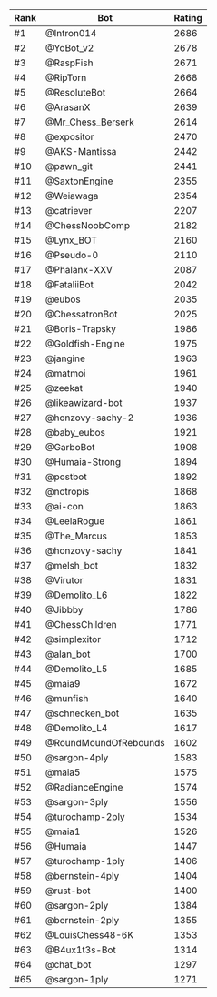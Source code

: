 Rank|Bot|Rating
---|---|---
#1|@Intron014|2686
#2|@YoBot_v2|2678
#3|@RaspFish|2671
#4|@RipTorn|2668
#5|@ResoluteBot|2664
#6|@ArasanX|2639
#7|@Mr_Chess_Berserk|2614
#8|@expositor|2470
#9|@AKS-Mantissa|2442
#10|@pawn_git|2441
#11|@SaxtonEngine|2355
#12|@Weiawaga|2354
#13|@catriever|2207
#14|@ChessNoobComp|2182
#15|@Lynx_BOT|2160
#16|@Pseudo-0|2110
#17|@Phalanx-XXV|2087
#18|@FataliiBot|2042
#19|@eubos|2035
#20|@ChessatronBot|2025
#21|@Boris-Trapsky|1986
#22|@Goldfish-Engine|1975
#23|@jangine|1963
#24|@matmoi|1961
#25|@zeekat|1940
#26|@likeawizard-bot|1937
#27|@honzovy-sachy-2|1936
#28|@baby_eubos|1921
#29|@GarboBot|1908
#30|@Humaia-Strong|1894
#31|@postbot|1892
#32|@notropis|1868
#33|@ai-con|1863
#34|@LeelaRogue|1861
#35|@The_Marcus|1853
#36|@honzovy-sachy|1841
#37|@melsh_bot|1832
#38|@Virutor|1831
#39|@Demolito_L6|1822
#40|@Jibbby|1786
#41|@ChessChildren|1771
#42|@simplexitor|1712
#43|@alan_bot|1700
#44|@Demolito_L5|1685
#45|@maia9|1672
#46|@munfish|1640
#47|@schnecken_bot|1635
#48|@Demolito_L4|1617
#49|@RoundMoundOfRebounds|1602
#50|@sargon-4ply|1583
#51|@maia5|1575
#52|@RadianceEngine|1574
#53|@sargon-3ply|1556
#54|@turochamp-2ply|1534
#55|@maia1|1526
#56|@Humaia|1447
#57|@turochamp-1ply|1406
#58|@bernstein-4ply|1404
#59|@rust-bot|1400
#60|@sargon-2ply|1384
#61|@bernstein-2ply|1355
#62|@LouisChess48-6K|1353
#63|@B4ux1t3s-Bot|1314
#64|@chat_bot|1297
#65|@sargon-1ply|1271
